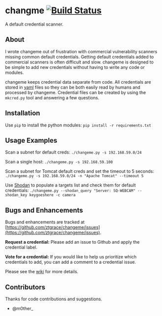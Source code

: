 # changme [![Build Status](https://travis-ci.org/ztgrace/changeme.svg?branch=master)](https://travis-ci.org/ztgrace/changeme)

A default credential scanner.

## About

I wrote changeme out of frustration with commercial vulnerability scanners missing common default credentials. Getting default credentials added to commercial scanners is often difficult and slow. changeme is designed to be simple to add new credentials without having to write any code or modules.

changeme keeps credential data separate from code. All credentials are stored in [yaml](http://yaml.org/) files so they can be both easily read by humans and processed by changeme. Credential files can be created by using the `mkcred.py` tool and answering a few questions.

## Installation

Use `pip` to install the python modules: `pip install -r requirements.txt`

## Usage Examples

Scan a subnet for default creds: `./changeme.py -s 192.168.59.0/24`

Scan a single host: `./changeme.py -s 192.168.59.100`

Scan a subnet for Tomcat default creds and set the timeout to 5 seconds: `./changeme.py -s 192.168.59.0/24 -n "Apache Tomcat" --timeout 5`

Use [Shodan](https://www.shodan.io/) to populate a targets list and check them for default credentials: `./changeme.py --shodan_query "Server: SQ-WEBCAM" --shodan_key keygoeshere -c camera`

## Bugs and Enhancements

Bugs and enhancements are tracked at [https://github.com/ztgrace/changeme/issues](https://github.com/ztgrace/changeme/issues).

**Request a credential:** Please add an issue to Github and apply the credential label.

**Vote for a credential:** If you would like to help us prioritize which credentials to add, you can add a comment to a credential issue.

Please see the [wiki](https://github.com/ztgrace/changeme/wiki) for more details.

## Contributors

Thanks for code contributions and suggestions.

* @m0ther_
